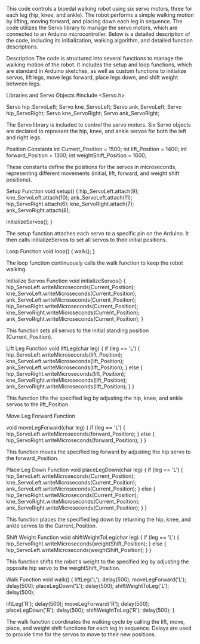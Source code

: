 This code controls a bipedal walking robot using six servo motors, three for each leg (hip, knee, and ankle). The robot performs a simple walking motion by lifting, moving forward, and placing down each leg in sequence. The code utilizes the Servo library to manage the servo motors, which are connected to an Arduino microcontroller. Below is a detailed description of the code, including its initialization, walking algorithm, and detailed function descriptions.

Description
The code is structured into several functions to manage the walking motion of the robot. It includes the setup and loop functions, which are standard in Arduino sketches, as well as custom functions to initialize servos, lift legs, move legs forward, place legs down, and shift weight between legs.

Libraries and Servo Objects
#include <Servo.h>

Servo hip_ServoLeft;
Servo kne_ServoLeft;
Servo ank_ServoLeft;
Servo hip_ServoRight;
Servo kne_ServoRight;
Servo ank_ServoRight;

The Servo library is included to control the servo motors. Six Servo objects are declared to represent the hip, knee, and ankle servos for both the left and right legs.

Position Constants
int Current_Position = 1500;
int lift_Position = 1400;
int forward_Position = 1300;
int weightShift_Position = 1600;

These constants define the positions for the servos in microseconds, representing different movements (initial, lift, forward, and weight shift positions).

Setup Function
void setup() {
  hip_ServoLeft.attach(9);
  kne_ServoLeft.attach(10);
  ank_ServoLeft.attach(11);
  hip_ServoRight.attach(6);
  kne_ServoRight.attach(7);
  ank_ServoRight.attach(8);

  initializeServos();
}

The setup function attaches each servo to a specific pin on the Arduino. It then calls initializeServos to set all servos to their initial positions.

Loop Function
void loop() {
  walk();
}

The loop function continuously calls the walk function to keep the robot walking.

Initialize Servos Function
void initializeServos() {
  hip_ServoLeft.writeMicroseconds(Current_Position);
  kne_ServoLeft.writeMicroseconds(Current_Position);
  ank_ServoLeft.writeMicroseconds(Current_Position);
  hip_ServoRight.writeMicroseconds(Current_Position);
  kne_ServoRight.writeMicroseconds(Current_Position);
  ank_ServoRight.writeMicroseconds(Current_Position);
}

This function sets all servos to the initial standing position (Current_Position).

Lift Leg Function
void liftLeg(char leg) {
  if (leg == 'L') {
    hip_ServoLeft.writeMicroseconds(lift_Position);
    kne_ServoLeft.writeMicroseconds(lift_Position);
    ank_ServoLeft.writeMicroseconds(lift_Position);
  } else {
    hip_ServoRight.writeMicroseconds(lift_Position);
    kne_ServoRight.writeMicroseconds(lift_Position);
    ank_ServoRight.writeMicroseconds(lift_Position);
  }
}

This function lifts the specified leg by adjusting the hip, knee, and ankle servos to the lift_Position.

Move Leg Forward Function

void moveLegForward(char leg) {
  if (leg == 'L') {
    hip_ServoLeft.writeMicroseconds(forward_Position);
  } else {
    hip_ServoRight.writeMicroseconds(forward_Position);
  }
}

This function moves the specified leg forward by adjusting the hip servo to the forward_Position.

Place Leg Down Function
void placeLegDown(char leg) {
  if (leg == 'L') {
    hip_ServoLeft.writeMicroseconds(Current_Position);
    kne_ServoLeft.writeMicroseconds(Current_Position);
    ank_ServoLeft.writeMicroseconds(Current_Position);
  } else {
    hip_ServoRight.writeMicroseconds(Current_Position);
    kne_ServoRight.writeMicroseconds(Current_Position);
    ank_ServoRight.writeMicroseconds(Current_Position);
  }
}

This function places the specified leg down by returning the hip, knee, and ankle servos to the Current_Position.

Shift Weight Function
void shiftWeightToLeg(char leg) {
  if (leg == 'L') {
    hip_ServoRight.writeMicroseconds(weightShift_Position);
  } else {
    hip_ServoLeft.writeMicroseconds(weightShift_Position);
  }
}

This function shifts the robot's weight to the specified leg by adjusting the opposite hip servo to the weightShift_Position.

Walk Function
void walk() {
  liftLeg('L');
  delay(500);
  moveLegForward('L');
  delay(500);
  placeLegDown('L');
  delay(500);
  shiftWeightToLeg('L');
  delay(500);

  liftLeg('R');
  delay(500);
  moveLegForward('R');
  delay(500);
  placeLegDown('R');
  delay(500);
  shiftWeightToLeg('R');
  delay(500);
}

The walk function coordinates the walking cycle by calling the lift, move, place, and weight shift functions for each leg in sequence. Delays are used to provide time for the servos to move to their new positions.
